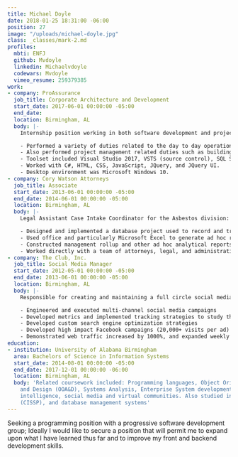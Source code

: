 ```yaml
---
title: Michael Doyle
date: 2018-01-25 18:31:00 -06:00
position: 27
image: "/uploads/michael-doyle.jpg"
class: _classes/mark-2.md
profiles:
  mbti: ENFJ
  github: Mvdoyle
  linkedin: Michaelvdoyle
  codewars: Mvdoyle
  vimeo_resume: 259379385
work:
- company: ProAssurance
  job_title: Corporate Architecture and Development
  start_date: 2017-06-01 00:00:00 -05:00
  end_date: 
  location: Birmingham, AL
  body: |-
    Internship position working in both software development and project management:

    - Performed a variety of duties related to the day to day operation of a software development group. The focus of projects worked targeted corporate level end users and primarily included the development of software products used by human resources (on-boarding new employees, opening new requisitions, altering employee status, and so forth), infrastructure users (creating applications to support provisioning new servers/virtual machines, building out workstations for new employees, and similar activities).
    - Also performed project management related duties such as building out schedules, man-power forecasting, project tracking, setting up project meetings, and discovering and mitigating issues impacting schedules.
    - Toolset included Visual Studio 2017, VSTS (source control), SQL Server Management Studio (and SQL Server 2012), Microsoft Office, Visio, PowerPoint, and Microsoft Project.
    - Worked with C#, HTML, CSS, JavaScript, JQuery, and JQuery UI.
    - Desktop environment was Microsoft Windows 10.
- company: Cory Watson Attorneys
  job_title: Associate
  start_date: 2013-06-01 00:00:00 -05:00
  end_date: 2014-06-01 00:00:00 -05:00
  location: Birmingham, AL
  body: |-
    Legal Assistant Case Intake Coordinator for the Asbestos division:

    - Designed and implemented a database project used to record and track asbestos related legal cases managed by the law firm.
    - Used office and particularly Microsoft Excel to generate ad hoc reports and summaries in support of ongoing legal initiatives at the firm.
    - Constructed management rollup and other ad hoc analytical reports pertaining to the status of claims and related legal activities.
    - Worked directly with a team of attorneys, legal, and administrative assistants to supply data and IT related support as required.
- company: The Club, Inc.
  job_title: Social Media Manager
  start_date: 2012-05-01 00:00:00 -05:00
  end_date: 2013-06-01 00:00:00 -05:00
  location: Birmingham, AL
  body: |-
    Responsible for creating and maintaining a full circle social media presence for The Club:

    - Engineered and executed multi-channel social media campaigns
    - Developed metrics and implemented tracking strategies to study the effectiveness of efforts; these metrics included monitoring social media channels, ongoing related web traffic, and Google searches.
    - Developed custom search engine optimization strategies
    - Developed high impact Facebook campaigns (20,000+ visits per ad)
    - Demonstrated web traffic increased by 1000%, and expanded weekly visits to audiences of 300,000+ weekly visitors
education:
- institution: University of Alabama Birmingham
  area: Bachelors of Science in Information Systems
  start_date: 2014-08-01 00:00:00 -05:00
  end_date: 2017-12-01 00:00:00 -06:00
  location: Birmingham, AL
  body: 'Related coursework included: Programming languages, Object Oriented Analysis
    and Design (OOA&D), Systems Analysis, Enterprise System development, business
    intelligence, social media and virtual communities. Also studied information security
    (CISSP), and database management systems'
---
```


Seeking a programming position with a progressive software development group; Ideally I would like to secure a position that will permit me to expand upon what I have learned thus far and to improve my front and backend development skills.